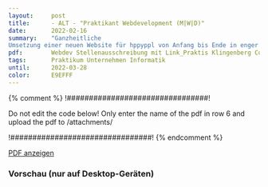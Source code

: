 ```yaml
---
layout:     post
title:      - ALT - "Praktikant Webdevelopment (M|W|D)"
date:       2022-02-16
summary:    "Ganzheitliche
Umsetzung einer neuen Website für hppyppl von Anfang bis Ende in enger Zusammenarbeit mit deinem Mentor und den internen Auftraggeberinnen Sichten, Empfehlen und Einbinden von verschiedenen Saas-Lösungen"
pdf:        Webdev Stellenausschreibung mit Link_Praktis Klingenberg Consulting wordpress.pdf
tags:       Praktikum Unternehmen Informatik
until:		2022-03-28
color:      E9EFFF
---
```


{% comment %}
!################################!

Do not edit the code below! Only enter the name of the pdf in row 6 and upload the pdf to /attachments/

!################################!
{% endcomment %}

<a class="btn btn-primary" href="{{ site.url }}/attachments/{{page.pdf}}">PDF anzeigen</a>

<h3>Vorschau (nur auf Desktop-Geräten)</h3>
<div class="d-none d-sm-block">
    <object data="{{ site.url }}/attachments/{{page.pdf}}" width="100%" height="1010" type='application/pdf'>
    </object>
</div>
